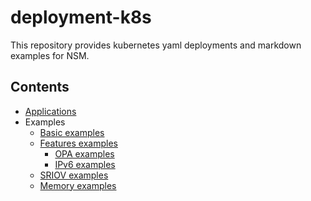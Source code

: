 # deployment-k8s

This repository provides kubernetes yaml deployments and markdown examples for NSM.

## Contents

* [Applications](./apps)
* Examples
    * [Basic examples](./examples/basic) 
    * [Features examples](./examples/features)
        * [OPA examples](./examples/features/opa)
        * [IPv6 examples](./examples/features/ipv6)
    * [SRIOV examples](./examples/sriov)
    * [Memory examples](./examples/memory)
